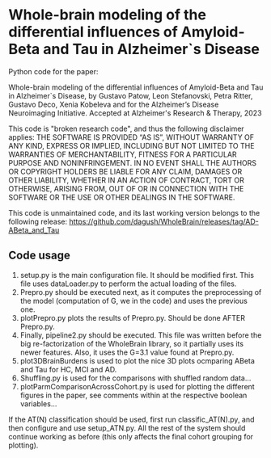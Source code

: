 # Whole-brain modeling of the differential influences of Amyloid-Beta and Tau in Alzheimer`s Disease

Python code for the paper:

Whole-brain modeling of the differential influences of Amyloid-Beta and Tau in Alzheimer`s Disease, by 
Gustavo Patow, Leon Stefanovski, Petra Ritter, Gustavo Deco, Xenia Kobeleva and for the
Alzheimer’s Disease Neuroimaging Initiative. Accepted at Alzheimer's Research & Therapy, 2023

This code is "broken research code", and thus the following disclaimer applies: 
THE SOFTWARE IS PROVIDED “AS IS”, WITHOUT WARRANTY OF ANY KIND, EXPRESS OR IMPLIED, INCLUDING BUT NOT LIMITED TO THE WARRANTIES OF MERCHANTABILITY, FITNESS FOR A PARTICULAR PURPOSE AND NONINFRINGEMENT. IN NO EVENT SHALL THE AUTHORS OR COPYRIGHT HOLDERS BE LIABLE FOR ANY CLAIM, DAMAGES OR OTHER LIABILITY, WHETHER IN AN ACTION OF CONTRACT, TORT OR OTHERWISE, ARISING FROM, OUT OF OR IN CONNECTION WITH THE SOFTWARE OR THE USE OR OTHER DEALINGS IN THE SOFTWARE.

This code is unmaintained code, and its last working version belongs to the following release:
https://github.com/dagush/WholeBrain/releases/tag/AD-ABeta_and_Tau

## Code usage
1) setup.py is the main configuration file. It should be modified first. This file uses dataLoader.py to perform the actual loading of the files.
2) Prepro.py should be executed next, as it computes the preprocessing of the model (computation of G, we in the code) and uses the previous one.
3) plotPrepro.py plots the results of Prepro.py. Should be done AFTER Prepro.py.
4) Finally, pipeline2.py should be executed. This file was written before the big re-factorization of the WholeBrain library, so it partially uses its newer features. Also, it uses the G=3.1 value found at Prepro.py.
5) plot3DBrainBurdens is used to plot the nice 3D plots ocmparing ABeta and Tau for HC, MCI and AD.
6) Shuffling.py is used for the comparisons with shuffled random data...
7) plotParmComparisonAcrossCohort.py is used for plotting the different figures in the paper, see comments within at the respective boolean variables...

If the AT(N) classification should be used, first run classific_AT(N).py, and then configure and use setup_ATN.py. All the rest of the system should continue working as before (this only affects the final cohort grouping for plotting).
